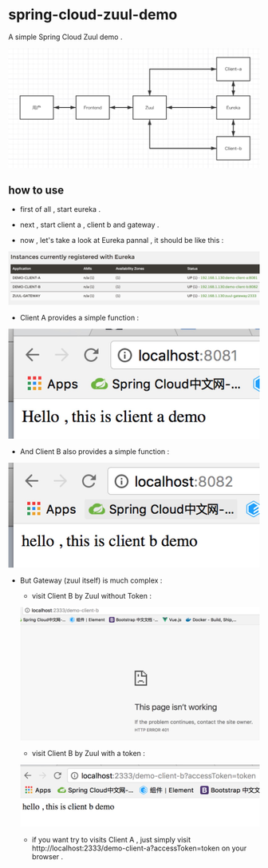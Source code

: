 # spring-cloud-zuul-demo
A simple Spring Cloud Zuul demo . 

![DemoPic](https://github.com/liumapp/spring-cloud-zuul-demo/blob/master/pic/enterPoint.jpg)

## how to use 

* first of all , start eureka .

* next , start client a , client b and gateway .

* now , let's take a look at Eureka pannal , it should be like this : 
 
![eureka](https://github.com/liumapp/spring-cloud-zuul-demo/blob/master/pic/eureka.jpg)

* Client A provides a simple function : 

![clienta](https://github.com/liumapp/spring-cloud-zuul-demo/blob/master/pic/clienta.jpg)

* And Client B also provides a simple function : 

![clientb](https://github.com/liumapp/spring-cloud-zuul-demo/blob/master/pic/clientb.jpg)

* But Gateway (zuul itself) is much complex : 

    * visit Client B by Zuul without Token : 
    
    ![withoutToken](https://github.com/liumapp/spring-cloud-zuul-demo/blob/master/pic/visitzuulwithouttoken.jpg)
    
    * visit Client B by Zuul with a token :
    
    ![withToken](https://github.com/liumapp/spring-cloud-zuul-demo/blob/master/pic/visitzuulwithtoken.jpg)
    
    * if you want  try to visits Client A , just simply visit http://localhost:2333/demo-client-a?accessToken=token on your browser . 
    
    